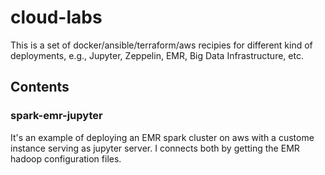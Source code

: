 # cloud-labs
This is a set of docker/ansible/terraform/aws recipies for different kind of deployments, e.g., Jupyter, Zeppelin, EMR, Big Data Infrastructure, etc.

## Contents

### spark-emr-jupyter
It's an example of deploying an EMR spark cluster on aws with a custome instance serving as jupyter server.
I connects both by getting the EMR hadoop configuration files.